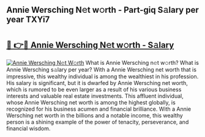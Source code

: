 ## Annie Wersching N𝚎t w𝚘rth - Part-giq S𝚊lary per year TXYi7

# <h2><a href="http://gc2oq6k.nevu.top/?p=Annie+Wersching">🔗 👉🔴 Annie Wersching N𝚎t w𝚘rth - S𝚊lary</a></h2>

[![Annie Wersching N𝚎t W𝚘rth](https://i.imgur.com/Oavwk0R.jpeg)](http://gc2oq6k.nevu.top/?p=Annie+Wersching)
What is Annie Wersching n𝚎t w𝚘rth? What is Annie Wersching s𝚊lary per year?
With a Annie Wersching net worth that is impressive, this wealthy individual is among the wealthiest in his profession. His salary is significant, but it is dwarfed by Annie Wersching net worth, which is rumored to be even larger as a result of his various business interests and valuable real estate investments. This affluent individual, whose Annie Wersching net worth is among the highest globally, is recognized for his business acumen and financial brilliance. With a Annie Wersching net worth in the billions and a notable income, this wealthy person is a shining example of the power of tenacity, perseverance, and financial wisdom.
